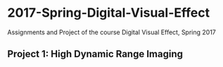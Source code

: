 # 2017-Spring-Digital-Visual-Effect
Assignments and Project of the course Digital Visual Effect, Spring 2017

## Project 1: High Dynamic Range Imaging
